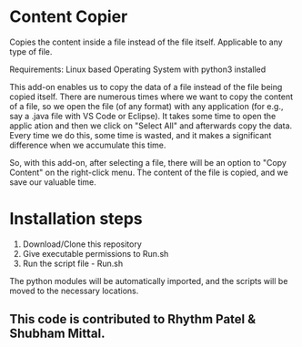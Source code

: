 # Content Copier

Copies the content inside a file instead of the file itself. Applicable to any type of file.

Requirements: Linux based Operating System with python3 installed

This add-on enables us to copy the data of a file instead of the file being copied itself. 
There are numerous times where we want to copy the content of a file, so we open the file (of any format) with any application (for e.g., say a .java file with VS Code or Eclipse). It takes some time to open the applic ation and then we click on "Select All" and afterwards copy the data. Every time we do this, some time is wasted, and it makes a significant difference when we accumulate this time.

So, with this add-on, after selecting a file, there will be an option to "Copy Content" on the right-click menu. The content of the file is copied, and we save our valuable time.

# Installation steps

1) Download/Clone this repository
2) Give executable permissions to Run.sh
3) Run the script file - Run.sh

The python modules will be automatically imported, and the scripts will be moved to the necessary locations.

## This code is contributed to Rhythm Patel & Shubham Mittal.
